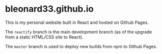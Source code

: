 # bleonard33.github.io
This is my personal website built in React and hosted on Github Pages.

The `reactify` branch is the main development branch (as of the upgrade from a static HTML/CSS site to React).

The `master` branch is used to deploy new builds from npm to Github Pages.
